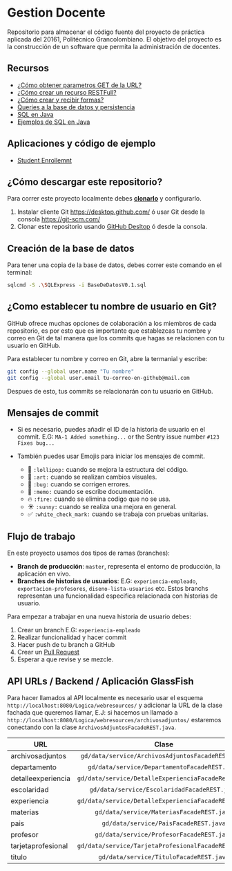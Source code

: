# Gestion Docente

Repositorio para almacenar el código fuente del proyecto de práctica aplicada del 20161, Politécnico Grancolombiano. El objetivo del proyecto es la construcción de un software que permita la administración de docentes.

## Recursos

*  [¿Cómo obtener parametros GET de la URL?](http://www.concretepage.com/webservices/resteasy-3/jax-rs-defaultvalue-annotation-example-with-resteasy-3)
*  [¿Cómo crear un recurso RESTFull?](https://docs.oracle.com/cd/E19776-01/820-4867/6nga7f5n6/index.html)
*  [¿Cómo crear y recibir formas?](http://www.mastertheboss.com/jboss-frameworks/resteasy/resteasy-tutorial-part-two-web-parameters)
*  [Queries a la base de datos y persistencia](https://glassfish.java.net/javaee5/persistence/persistence-example.html)
* [SQL en Java](https://docs.oracle.com/cd/E19226-01/820-7627/bnbtg/index.html)
* [Ejemplos de SQL en Java](https://docs.oracle.com/cd/E19226-01/820-7627/bnbtl/index.html)


## Aplicaciones y código de ejemplo

* [Student Enrollemnt](https://github.com/elizabetht/StudentEnrollmentWithREST)


## ¿Cómo descargar este repositorio?

Para correr este proyecto localmente debes **[clonarlo](https://help.github.com/desktop/guides/contributing/cloning-a-repository-from-github-desktop/#cloning-repositories)** y configurarlo.

1. Instalar cliente Git https://desktop.github.com/ ó usar Git desde la consola https://git-scm.com/
2. Clonar este repositorio usando [GitHub Desltop](https://desktop.github.com/) ó desde la consola.

## Creación de la base de datos

Para tener una copia de la base de datos, debes correr este comando en el terminal:

```bash
sqlcmd -S .\SQLExpress -i BaseDeDatosV0.1.sql
```

## ¿Como establecer tu nombre de usuario en Git?

GitHub ofrece muchas opciones de colaboración a los miembros de cada repositorio, es por esto que es importante que establezcas tu nombre y correo en Git de tal manera que los commits que hagas se relacionen con tu usuario en GitHub.

Para establecer tu nombre y correo en Git, abre la termanial y escribe:

```bash
git config --global user.name "Tu nombre"
git config --global user.email tu-correo-en-github@mail.com
```

Despues de esto, tus commits se relacionarán con tu usuario en GitHub.


## Mensajes de commit

* Si es necesario, puedes añadir el ID de la historia de usuario en el commit. E.G:
`MA-1 Added something...` or the Sentry issue number `#123 Fixes bug...`

* También puedes usar Emojis para iniciar los mensajes de commit.
    * :lollipop: `:lollipop:` cuando se mejora la estructura del código.
    * :art: `:art:` cuando se realizan cambios visuales.
    * :bug: `:bug:` cuando se corrigen errores.
    * :memo: `:memo:` cuando se escribe documentación.
    * :fire: `:fire:` cuando se elimina codigo que no se usa.
    * :sunny: `:sunny:` cuando se realiza una mejora en general.
    * :white_check_mark: `:white_check_mark:` cuando se trabaja con pruebas unitarias.


## Flujo de trabajo

En este proyecto usamos dos tipos de ramas (branches):

* **Branch de producción**: `master`, representa el entorno de producción, la aplicación en vivo.
* **Branches de historias de usuarios**: E.G: `experiencia-empleado`, `exportacion-profesores`, `diseno-lista-usuarios` etc. Estos branchs representan una funcionalidad especifica relacionada con historias de usuario.


Para empezar a trabajar en una nueva historia de usuario debes:

1. Crear un branch E.G: `experiencia-empleado`
2. Realizar funcionalidad y hacer commit
3. Hacer push de tu branch a GitHub
4. Crear un [Pull Request](https://help.github.com/articles/using-pull-requests/)
5. Esperar a que revise y se mezcle.


## API URLs / Backend / Aplicación GlassFish

Para hacer llamados al API localmente es necesario usar el esquema `http://localhost:8080/Logica/webresources/` y adicionar la URL de la clase fachada que queremos llamar, E.J: si hacemos un llamado a `http://localhost:8080/Logica/webresources/archivosadjuntos/` estaremos conectando con la clase `ArchivosAdjuntosFacadeREST.java`.

| URL                | Clase                                              |
| ------------------ |:--------------------------------------------------:|
| archivosadjuntos   | `gd/data/service/ArchivosAdjuntosFacadeREST.java`  |
| departamento       | `gd/data/service/DepartamentoFacadeREST.java`      |
| detalleexperiencia | `gd/data/service/DetalleExperienciaFacadeRest.java`|
| escolaridad        | `gd/data/service/EscolaridadFacadeREST.java`       |
| experiencia        | `gd/data/service/DetalleExperienciaFacadeREST.java`|
| materias           | `gd/data/service/MateriasFacadeREST.java`          |
| pais               | `gd/data/service/PaisFacadeREST.java`              |
| profesor           | `gd/data/service/ProfesorFacadeREST.java`          |
| tarjetaprofesional | `gd/data/service/TarjetaProfesionalFacadeREST.java`|
| titulo             | `gd/data/service/TituloFacadeREST.java`            |

